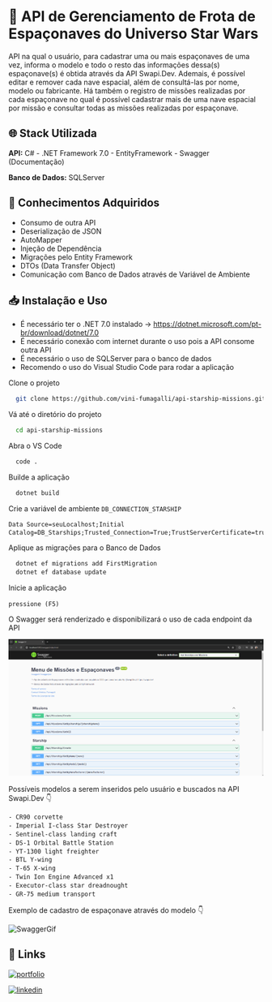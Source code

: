 
# 🚀 API de Gerenciamento de Frota de Espaçonaves do Universo Star Wars 
API na qual o usuário, para cadastrar uma ou mais espaçonaves de uma vez, informa o modelo e todo o resto das informações dessa(s) espaçonave(s) é obtida através da API Swapi.Dev. Ademais, é possível editar e remover cada nave espacial, além de consultá-las por nome, modelo ou fabricante. Há também o registro de missões realizadas por cada espaçonave no qual é possível cadastrar mais de uma nave espacial por missão e consultar todas as missões realizadas por espaçonave. 




## 🌐 Stack Utilizada

**API:** C# - .NET Framework 7.0 - EntityFramework - Swagger (Documentação) 

**Banco de Dados:** SQLServer


## 🧠 Conhecimentos Adquiridos 

- Consumo de outra API
- Deserialização de JSON
- AutoMapper
- Injeção de Dependência
- Migrações pelo Entity Framework
- DTOs (Data Transfer Object)
- Comunicação com Banco de Dados através de Variável de Ambiente

## 📥 Instalação e Uso 

- É necessário ter o .NET 7.0 instalado -> https://dotnet.microsoft.com/pt-br/download/dotnet/7.0
- É necessário conexão com internet durante o uso pois a API consome outra API
- É necessário o uso de SQLServer para o banco de dados
- Recomendo o uso do Visual Studio Code para rodar a aplicação


Clone o projeto

```bash
  git clone https://github.com/vini-fumagalli/api-starship-missions.git
```

Vá até o diretório do projeto

```bash
  cd api-starship-missions
```

Abra o VS Code 

```bash
  code .
```

Builde a aplicação

```bash
  dotnet build
```

Crie a variável de ambiente `DB_CONNECTION_STARSHIP`

```
Data Source=seuLocalhost;Initial Catalog=DB_Starships;Trusted_Connection=True;TrustServerCertificate=true;
```

Aplique as migrações para o Banco de Dados

```bash
  dotnet ef migrations add FirstMigration
  dotnet ef database update 
```

Inicie a aplicação

`pressione (F5)`

O Swagger será renderizado e disponibilizará o uso de cada endpoint da API

![Swagger](src/Images/swaggerPic.png)

Possíveis modelos a serem inseridos pelo usuário e buscados na API Swapi.Dev 👇

```bash
- CR90 corvette
- Imperial I-class Star Destroyer
- Sentinel-class landing craft
- DS-1 Orbital Battle Station
- YT-1300 light freighter
- BTL Y-wing
- T-65 X-wing
- Twin Ion Engine Advanced x1
- Executor-class star dreadnought
- GR-75 medium transport
```
Exemplo de cadastro de espaçonave através do modelo 👇

![SwaggerGif](src/Images/swaggerCreate.gif)

## 🔗 Links
[![portfolio](https://img.shields.io/badge/my_portfolio-000?style=for-the-badge&logo=ko-fi&logoColor=white)](https://github.com/vini-fumagalli)

[![linkedin](https://img.shields.io/badge/linkedin-0A66C2?style=for-the-badge&logo=linkedin&logoColor=white)](https://www.linkedin.com/in/vin%C3%ADcius-fumagalli-b59313250/)
